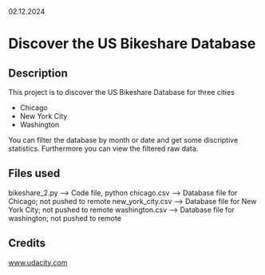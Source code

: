02.12.2024

# Discover the US Bikeshare Database

## Description
This project is to discover the US Bikeshare Database for three cities
* Chicago
* New York City
* Washington

You can filter the database by month or date and get some discriptive statistics. Furthermore you can view the filtered raw data.

## Files used
bikeshare_2.py --> Code file, python
chicago.csv --> Database file for Chicago; not pushed to remote
new_york_city.csv --> Database file for New York City; not pushed to remote
washington.csv --> Database file for washington; not pushed to remote

## Credits
www.udacity.com


